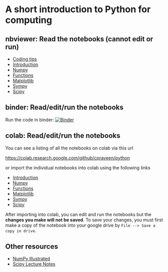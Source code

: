 # A short introduction to Python for computing

## nbviewer: Read the notebooks (cannot edit or run)

 * [Coding tips](http://nbviewer.jupyter.org/github/cpraveen/python/blob/master/00_tips.ipynb)
 * [Introduction](http://nbviewer.jupyter.org/github/cpraveen/python/blob/master/01_intro.ipynb)
 * [Numpy](http://nbviewer.jupyter.org/github/cpraveen/python/blob/master/02_numpy.ipynb)
 * [Functions](http://nbviewer.jupyter.org/github/cpraveen/python/blob/master/03_functions.ipynb)
 * [Matplotlib](http://nbviewer.jupyter.org/github/cpraveen/python/blob/master/04_matplotlib.ipynb)
 * [Sympy](http://nbviewer.jupyter.org/github/cpraveen/python/blob/master/05_sympy.ipynb)
 * [Scipy](http://nbviewer.jupyter.org/github/cpraveen/python/blob/master/06_scipy.ipynb)

## binder: Read/edit/run the notebooks

Run the code in binder: [![Binder](https://mybinder.org/badge_logo.svg)](https://mybinder.org/v2/gh/cpraveen/python/HEAD)

## colab: Read/edit/run the notebooks

You can see a listing of all the notebooks on colab via this url

https://colab.research.google.com/github/cpraveen/python

or import the individual notebooks into colab using the following links

 * [Introduction](http://colab.research.google.com/github/cpraveen/python/blob/master/01_intro.ipynb)
 * [Numpy](http://colab.research.google.com/github/cpraveen/python/blob/master/02_numpy.ipynb)
 * [Functions](http://colab.research.google.com/github/cpraveen/python/blob/master/03_functions.ipynb)
 * [Matplotlib](http://colab.research.google.com/github/cpraveen/python/blob/master/04_matplotlib.ipynb)
 * [Sympy](http://colab.research.google.com/github/cpraveen/python/blob/master/05_sympy.ipynb)
 * [Scipy](http://colab.research.google.com/github/cpraveen/python/blob/master/06_scipy.ipynb)

After importing into colab, you can edit and run the notebooks but the **changes you make will not be saved**. To save your changes, you must first make a copy of the notebook into your google drive by `File --> Save a copy in drive`.

## Other resources

 * [NumPy Illustrated](http://medium.com/better-programming/numpy-illustrated-the-visual-guide-to-numpy-3b1d4976de1d)
 * [Scipy Lecture Notes](http://scipy-lectures.org)
